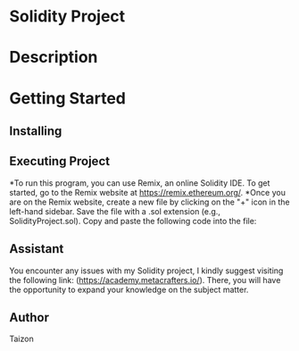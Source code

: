 # Solidity Project

# Description

# Getting Started 

## Installing 

## Executing Project
*To run this program, you can use Remix, an online Solidity IDE. To get started, go to the Remix website at  https://remix.ethereum.org/.
*Once you are on the Remix website, create a new file by clicking on the "+" icon in the left-hand sidebar. Save the file with a .sol extension (e.g., SolidityProject.sol). Copy and paste the following code into the file:

## Assistant
You encounter any issues with my Solidity project, I kindly suggest visiting the following link: (https://academy.metacrafters.io/). There, you will have the opportunity to expand your knowledge on the subject matter.

## Author 
Taizon 
